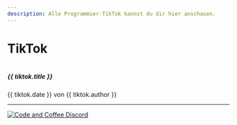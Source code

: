```yaml
---
description: Alle Programmier-TikTok kannst du dir hier anschauen.
---
```


<script setup>
import { reactive } from 'vue'

const state = reactive({ tiktoks: [] })

fetch('https://api.sheetson.com/v2/sheets/TikTok?' + new URLSearchParams({
    apiKey: 'b4CyrfsTCufxGj7my4eNonELlxNPepoZ6s1AqM0PVrljct8V-u9KCmoRLPVLDQ',
    spreadsheetId: '1PRaIqRnYl2kCCK1w7vFTAJv6GrNdK77bG9XhTn2UxNQ'
  }), { cache: 'no-cache' }
).then(response => response.json()).then(async json => {
  json.results.map(tiktok => {
    fetch(`https://www.tiktok.com/oembed?url=https://www.tiktok.com/${tiktok.author}/video/${tiktok.video_id}`)
    .then(response => response.json())
    .then(json => {
      state.tiktoks.push({
        ...tiktok,
        title: json.title,
        image_url: json.thumbnail_url
      })
    })
  })
})
</script>

# TikTok
>
<div class="flex flex-col gap-4 sm:flex-row">
  <a v-for="tiktok in state.tiktoks.reverse()" :href="`https://www.tiktok.com/${tiktok.author}/video/${tiktok.video_id}`" target="_blank" class="flex w-full bg-white border rounded-lg shadow-md sm:w-1/2 hover:bg-gray-100 dark:border-gray-700 dark:bg-gray-800 dark:hover:bg-gray-700">
      <div class="w-2/5">
        <img class="object-cover w-full h-full rounded-none rounded-l-lg" :src="tiktok.image_url" :alt="tiktok.title">
      </div>
      <div class="flex flex-col justify-between w-3/5 p-4 leading-normal">
        <h5 class="mb-2 text-2xl font-bold tracking-tight text-gray-900 dark:text-white">{{ tiktok.title }}</h5>
        <p class="mb-3 text-sm font-normal text-gray-700 dark:text-gray-400">{{ tiktok.date }} von {{ tiktok.author }}</p>
      </div>
  </a>
</div>

***
[![Code and Coffee Discord](https://discordapp.com/api/guilds/889432631672983562/widget.png?style=banner2)](http://discord.code-n.coffee)